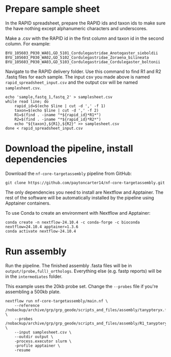 # Prepare sample sheet

In the RAPID spreadsheet, prepare the RAPID ids and taxon ids to make sure the have nothing except alphanumeric characters and underscores.

Make a .csv with the RAPID id in the first column and taxon id in the second column. For example:

```
BYU_105603_P030_WA01,GD_5101_Cordulegastridae_Anotogaster_sieboldii
BYU_105603_P030_WA02,GD_5102_Cordulegastridae_Zoraena_bilineata
BYU_105603_P030_WA03,GD_5103_Cordulegastridae_Cordulegaster_boltonii
```

Navigate to the RAPID delivery folder. Use this command to find R1 and R2 .fastq files for each sample. The input csv you made above is named `rapid_spreadsheet_input.csv` and the output csv will be named `samplesheet.csv`.

```
echo 'sample,fastq_1,fastq_2' > samplesheet.csv
while read line; do
    rapid_id=$(echo $line | cut -d ',' -f 1)
    taxon=$(echo $line | cut -d ',' -f 2)
    R1=$(find . -iname "*${rapid_id}*R1*")
    R2=$(find . -iname "*${rapid_id}*R2*")
    echo "${taxon},${R1},${R2}" >> samplesheet.csv
done < rapid_spreadsheet_input.csv
```

# Download the pipeline, install dependencies

Download the `nf-core-targetassembly` pipeline from GitHub:

```
git clone https://github.com/paytoncarter14/nf-core-targetassembly.git
```

The only dependencies you need to install are Nextflow and Apptainer. The rest of the software will be automatically installed by the pipeline using Apptainer containers.

To use Conda to create an environment with Nextflow and Apptainer:

```
conda create -n nextflow-24.10.4 -c conda-forge -c bioconda nextflow=24.10.4 apptainer=1.3.6
conda activate nextflow-24.10.4
```

# Run assembly

Run the pipeline. The finished assembly .fasta files will be in `output/(probe,full)_orthologs`. Everything else (e.g. fastp reports) will be in the `intermediates` folder.

This example uses the 20kb probe set. Change the `--probes` file if you're assembling a 500kb plate.

```
nextflow run nf-core-targetassembly/main.nf \
    --reference /nobackup/archive/grp/grp_geode/scripts_and_files/assembly/tanypteryx.fasta \
    --probes /nobackup/archive/grp/grp_geode/scripts_and_files/assembly/R1_tanypteryx1306_20kbp_R.fasta \
    --input samplesheet.csv \
    --outdir output \
    -process.executor slurm \
    -profile apptainer \
    -resume
```